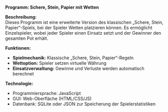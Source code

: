 **Programm: Schere, Stein, Papier mit Wetten**  

**Beschreibung:**  
Dieses Programm ist eine erweiterte Version des klassischen „Schere, Stein, Papier“-Spiels, bei der Spieler Wetten platzieren können. Es ermöglicht Einzelspieler, wobei jeder Spieler einen Einsatz setzt und der Gewinner den gesamten Pot erhält.  

**Funktionen:**  
- **Spielmechanik:** Klassische „Schere, Stein, Papier“-Regeln  
- **Wettoption:** Spieler setzen virtuelle Währung 
- **Einsatzverwaltung:** Gewinne und Verluste werden automatisch berechnet 

**Technologie:**  
- Programmiersprache: JavaScript  
- GUI: Web-Oberfläche (HTML/CSS/JS)  
- Datenbank: SQLite oder JSON zur Speicherung der Spielerstatistiken  
